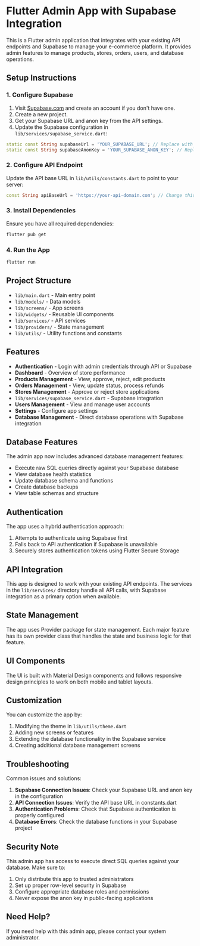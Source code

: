 # Flutter Admin App with Supabase Integration

This is a Flutter admin application that integrates with your existing API endpoints and Supabase to manage your e-commerce platform. It provides admin features to manage products, stores, orders, users, and database operations.

## Setup Instructions

### 1. Configure Supabase

1. Visit [Supabase.com](https://supabase.com) and create an account if you don't have one.
2. Create a new project.
3. Get your Supabase URL and anon key from the API settings.
4. Update the Supabase configuration in `lib/services/supabase_service.dart`:

```dart
static const String supabaseUrl = 'YOUR_SUPABASE_URL'; // Replace with your URL
static const String supabaseAnonKey = 'YOUR_SUPABASE_ANON_KEY'; // Replace with your key
```

### 2. Configure API Endpoint

Update the API base URL in `lib/utils/constants.dart` to point to your server:

```dart
const String apiBaseUrl = 'https://your-api-domain.com'; // Change this
```

### 3. Install Dependencies

Ensure you have all required dependencies:

```bash
flutter pub get
```

### 4. Run the App

```bash
flutter run
```

## Project Structure

- `lib/main.dart` - Main entry point
- `lib/models/` - Data models
- `lib/screens/` - App screens
- `lib/widgets/` - Reusable UI components
- `lib/services/` - API services
- `lib/providers/` - State management
- `lib/utils/` - Utility functions and constants

## Features

- **Authentication** - Login with admin credentials through API or Supabase
- **Dashboard** - Overview of store performance
- **Products Management** - View, approve, reject, edit products
- **Orders Management** - View, update status, process refunds
- **Stores Management** - Approve or reject store applications
- `lib/services/supabase_service.dart` - Supabase integration
- **Users Management** - View and manage user accounts
- **Settings** - Configure app settings
- **Database Management** - Direct database operations with Supabase integration

## Database Features

The admin app now includes advanced database management features:

- Execute raw SQL queries directly against your Supabase database
- View database health statistics
- Update database schema and functions
- Create database backups
- View table schemas and structure

## Authentication

The app uses a hybrid authentication approach:

1. Attempts to authenticate using Supabase first
2. Falls back to API authentication if Supabase is unavailable
3. Securely stores authentication tokens using Flutter Secure Storage

## API Integration

This app is designed to work with your existing API endpoints. The services in the `lib/services/` directory handle all API calls, with Supabase integration as a primary option when available.

## State Management

The app uses Provider package for state management. Each major feature has its own provider class that handles the state and business logic for that feature.

## UI Components

The UI is built with Material Design components and follows responsive design principles to work on both mobile and tablet layouts.

## Customization

You can customize the app by:

1. Modifying the theme in `lib/utils/theme.dart`
2. Adding new screens or features
3. Extending the database functionality in the Supabase service
4. Creating additional database management screens

## Troubleshooting

Common issues and solutions:

1. **Supabase Connection Issues**: Check your Supabase URL and anon key in the configuration
2. **API Connection Issues**: Verify the API base URL in constants.dart
3. **Authentication Problems**: Check that Supabase authentication is properly configured
4. **Database Errors**: Check the database functions in your Supabase project

## Security Note

This admin app has access to execute direct SQL queries against your database. Make sure to:

1. Only distribute this app to trusted administrators
2. Set up proper row-level security in Supabase
3. Configure appropriate database roles and permissions
4. Never expose the anon key in public-facing applications

## Need Help?

If you need help with this admin app, please contact your system administrator. 